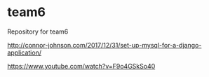 # team6
Repository for team6

http://connor-johnson.com/2017/12/31/set-up-mysql-for-a-django-application/

https://www.youtube.com/watch?v=F9o4GSkSo40